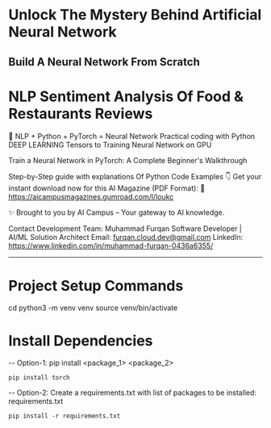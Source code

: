 # Unlock The Mystery Behind Artificial Neural Network
## Build A Neural Network From Scratch

# NLP Sentiment Analysis Of Food & Restaurants Reviews

🧠 NLP + Python + PyTorch = Neural Network
Practical coding with Python
DEEP LEARNING
Tensors to Training Neural Network on GPU

Train a Neural Network in PyTorch: A Complete Beginner's Walkthrough

Step-by-Step guide with explanations Of Python Code Examples
👇 Get your instant download now for this AI Magazine (PDF Format):
🔗 https://aicampusmagazines.gumroad.com/l/loukc

✨ Brought to you by AI Campus – Your gateway to AI knowledge.

Contact Development Team:
Muhammad Furqan
Software Developer | AI/ML Solution Architect
Email: furqan.cloud.dev@gmail.com
LinkedIn: https://www.linkedin.com/in/muhammad-furqan-0436a6355/



------------------------------------------------------

# Project Setup Commands
cd <project folder>
python3 -m venv venv
source venv/bin/activate

# Install Dependencies
-- Option-1:
    pip install <package_1> <package_2>

    pip install torch

-- Option-2:
    Create a requirements.txt with list of packages to be installed:
    requirements.txt

    pip install -r requirements.txt




